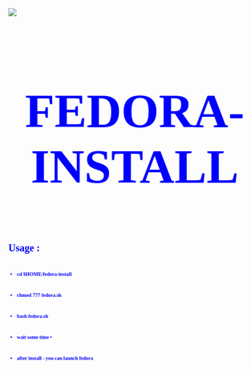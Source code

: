 <html>
  <body>
 <img src='https://encrypted-tbn0.gstatic.com/images?q=tbn:ANd9GcSWBYyz_czNXyZUeh0mxRydvrwNrEC8Gl9R-A&usqp=CAU'/>

 <font color=blue size='10px' face='tahoma'>
 <h1> <p align='center'> <b> FEDORA-INSTALL <br> </h1>
  </body>

 <font size='1px'>
 <h1>  Usage : </h1>
<br>

 * cd $HOME/fedora-install
<br> 

* chmod 777 fedora.sh
<br> 

* bash fedora.sh
<br> 

* wait some time •
<br> 

- after install - you can launch fedora
</html>
